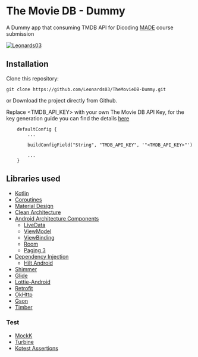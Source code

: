 # The Movie DB - Dummy

A Dummy app that consuming TMDB API for Dicoding [MADE](https://www.dicoding.com/academies/165) course submission

[![Leonards03](https://circleci.com/gh/Leonards03/TheMovieDB-Dummy.svg?style=svg)](https://circleci.com/gh/Leonards03/TheMovieDB-Dummy)


## Installation

Clone this repository:
```
git clone https://github.com/Leonards03/TheMovieDB-Dummy.git
```
or Download the project directly from Github.

Replace <TMDB_API_KEY> with your own The Movie DB API Key, for the key generation guide you can find the details [here](https://developers.themoviedb.org/3/getting-started/introduction)
```
    defaultConfig {
        ...

        buildConfigField("String", "TMDB_API_KEY", '"<TMDB_API_KEY>"')

        ...
    }
```

## Libraries used
- [Kotlin](https://kotlinlang.org/)
- [Coroutines](https://kotlinlang.org/docs/reference/coroutines-overview.html)
- [Material Design](https://material.io/develop/android/docs/getting-started)
- [Clean Architecture](https://blog.cleancoder.com/uncle-bob/2012/08/13/the-clean-architecture.html)
- [Android Architecture Components](https://developer.android.com/topic/libraries/architecture)
    - [LiveData](https://developer.android.com/topic/libraries/architecture/livedata)
    - [ViewModel](https://developer.android.com/topic/libraries/architecture/viewmodel)
    - [ViewBinding](https://developer.android.com/topic/libraries/view-binding)
    - [Room](https://developer.android.com/topic/libraries/architecture/room)
    - [Paging 3](https://developer.android.com/topic/libraries/architecture/paging/v3-overview)
- [Dependency Injection](https://developer.android.com/training/dependency-injection)
    - [Hilt Android](https://developer.android.com/training/dependency-injection/hilt-android)
- [Shimmer](https://github.com/facebook/shimmer-android)
- [Glide](https://github.com/bumptech/glide)
- [Lottie-Android](https://github.com/airbnb/lottie-android)
- [Retrofit](https://square.github.io/retrofit/)
- [OkHttp](http://square.github.io/okhttp/)
- [Gson](https://github.com/google/gson)
- [Timber](http://jakewharton.github.io/timber/)

### Test
- [MockK](https://mockk.io/)
- [Turbine](https://cashapp.github.io/turbine/docs/0.x/)
- [Kotest Assertions](https://kotest.io/docs/assertions/assertions.html)
